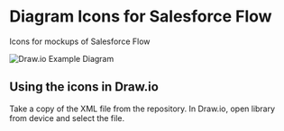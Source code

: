 # Diagram Icons for Salesforce Flow
Icons for mockups of Salesforce Flow

![Draw.io Example Diagram](https://github.com/markledden/Salesforce-Flow-Diagram-Icons/blob/main/Images/Salesforce%20Screen%20Flow%20Mockup.JPG?raw=true)

## Using the icons in Draw.io
Take a copy of the XML file from the repository. In Draw.io, open library from device and select the file. 
